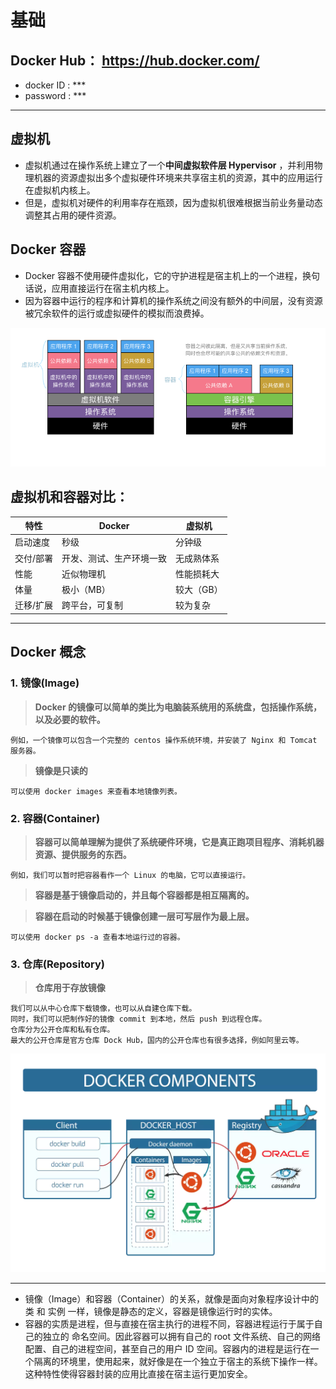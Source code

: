 # 基础

## Docker Hub： https://hub.docker.com/
- docker ID : ***
- password : ***

---

## 虚拟机
- 虚拟机通过在操作系统上建立了一个**中间虚拟软件层 Hypervisor** ，并利用物理机器的资源虚拟出多个虚拟硬件环境来共享宿主机的资源，其中的应用运行在虚拟机内核上。
- 但是，虚拟机对硬件的利用率存在瓶颈，因为虚拟机很难根据当前业务量动态调整其占用的硬件资源。

## Docker 容器
- Docker 容器不使用硬件虚拟化，它的守护进程是宿主机上的一个进程，换句话说，应用直接运行在宿主机内核上。
- 因为容器中运行的程序和计算机的操作系统之间没有额外的中间层，没有资源被冗余软件的运行或虚拟硬件的模拟而浪费掉。

![虚拟机和容器](/images/docker/虚拟机和容器.png)

## 虚拟机和容器对比：

特性 | Docker | 虚拟机
---|---|---
启动速度 | 秒级 | 分钟级
交付/部署 | 开发、测试、生产环境一致 | 无成熟体系
性能 | 近似物理机 | 性能损耗大
体量 | 	极小（MB） | 较大（GB）
迁移/扩展 | 跨平台，可复制 | 较为复杂

---

## Docker 概念

### 1. 镜像(Image)

> **Docker 的镜像可以简单的类比为电脑装系统用的系统盘，包括操作系统，以及必要的软件。**

    例如，一个镜像可以包含一个完整的 centos 操作系统环境，并安装了 Nginx 和 Tomcat 服务器。

> **镜像是只读的**

    可以使用 docker images 来查看本地镜像列表。
    
### 2. 容器(Container)

> **容器可以简单理解为提供了系统硬件环境，它是真正跑项目程序、消耗机器资源、提供服务的东西。**
    
    例如，我们可以暂时把容器看作一个 Linux 的电脑，它可以直接运行。

> **容器是基于镜像启动的，并且每个容器都是相互隔离的。**

> **容器在启动的时候基于镜像创建一层可写层作为最上层。**

    可以使用 docker ps -a 查看本地运行过的容器。

### 3. 仓库(Repository)

> **仓库用于存放镜像**
    
    我们可以从中心仓库下载镜像，也可以从自建仓库下载。
    同时，我们可以把制作好的镜像 commit 到本地，然后 push 到远程仓库。
    仓库分为公开仓库和私有仓库。
    最大的公开仓库是官方仓库 Dock Hub，国内的公开仓库也有很多选择，例如阿里云等。

![docker-components](/images/docker/docker-components.png)


---
- 镜像（Image）和容器（Container）的关系，就像是面向对象程序设计中的 类 和 实例 一样，镜像是静态的定义，容器是镜像运行时的实体。
- 容器的实质是进程，但与直接在宿主执行的进程不同，容器进程运行于属于自己的独立的 命名空间。因此容器可以拥有自己的 root 文件系统、自己的网络配置、自己的进程空间，甚至自己的用户 ID 空间。容器内的进程是运行在一个隔离的环境里，使用起来，就好像是在一个独立于宿主的系统下操作一样。这种特性使得容器封装的应用比直接在宿主运行更加安全。